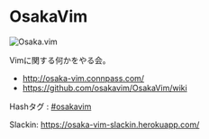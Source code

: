OsakaVim
========

![Osaka.vim](https://raw.githubusercontent.com/osakavim/OsakaVim/master/logo/osaka-vim.jpg "Osaka.vim")

Vimに関する何かをやる会。  

* http://osaka-vim.connpass.com/
* https://github.com/osakavim/OsakaVim/wiki

Hashタグ : [#osakavim](https://twitter.com/hashtag/osakavim "#osakavim")

Slackin: https://osaka-vim-slackin.herokuapp.com/
